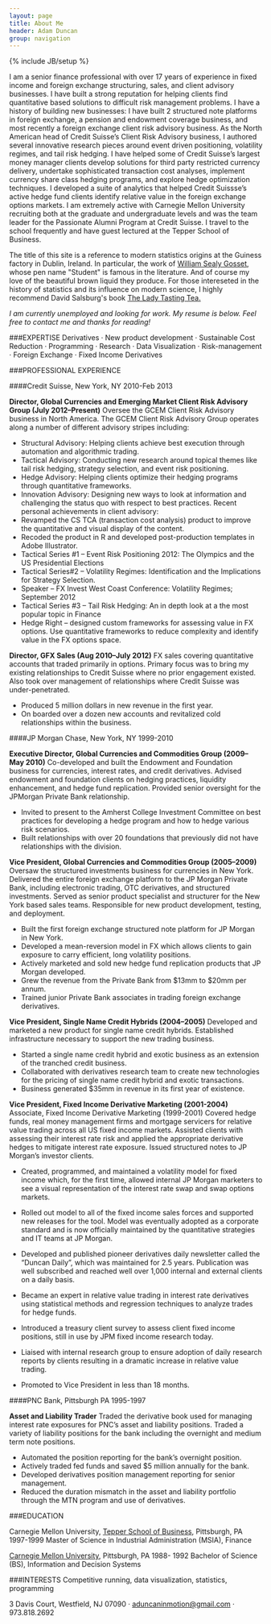 ```yaml
---
layout: page
title: About Me
header: Adam Duncan
group: navigation
---
```

{% include JB/setup %}

I am a senior finance professional with over 17 years of experience in fixed income and foreign exchange structuring, sales, and client advisory businesses. I have built a strong reputation for helping clients find quantitative based solutions to difficult risk management problems. I have a history of building new businesses: I have built 2 structured note platforms in foreign exchange, a pension and endowment coverage business, and most recently a foreign exchange client risk advisory business. As the North American head of Credit Suisse’s Client Risk Advisory business, I authored several innovative research pieces around event driven positioning, volatility regimes, and tail risk hedging. I have helped some of Credit Suisse’s largest money manager clients develop solutions for third party restricted currency delivery, undertake sophisticated transaction cost analyses, implement currency share class hedging programs, and explore hedge optimization techniques. I developed a suite of analytics that helped Credit Suissse’s active hedge fund clients identify relative value in the foreign exchange options markets. I am extremely active with Carnegie Mellon University recruiting both at the graduate and undergraduate levels and was the team leader for the Passionate Alumni Program at Credit Suisse. I travel to the school frequently and have guest lectured at the Tepper School of Business.

The title of this site is a reference to modern statistics origins at the Guiness factory in Dublin, Ireland. In particular, the
work of [William Sealy Gosset](http://en.wikipedia.org/wiki/William_Sealy_Gosset), whose pen name "Student" is famous in the literature.  And of course my love of the beautiful brown liquid they produce. For those intereseted in the history of statistics and its
influence on modern science, I highly recommend David Salsburg's book [The Lady Tasting Tea.](http://www.amazon.com/dp/0805071342/?tag=googhydr-20&hvadid=7782417427&hvpos=1t1&hvexid=&hvnetw=g&hvrand=2033946875574972504&hvpone=12.91&hvptwo=&hvqmt=b&ref=pd_sl_7e3tmf0o8p_b)

*I am currently unemployed and looking for work. My resume is below. Feel free to contact me and thanks for reading!*

 
###EXPERTISE
Derivatives · New product development · Sustainable Cost Reduction · Programming · Research · Data Visualization  · Risk-management · Foreign Exchange · Fixed Income Derivatives
 
 
###PROFESSIONAL EXPERIENCE
 

####Credit Suisse, New York, NY   2010-Feb 2013
 
**Director, Global Currencies and Emerging Market Client Risk Advisory Group (July 2012–Present)**
Oversee the GCEM Client Risk Advisory business in North America. The GCEM Client Risk Advisory Group operates along a number of different advisory stripes including:
* Structural Advisory: Helping clients achieve best execution through automation and algorithmic trading.
* Tactical Advisory: Conducting new research around topical themes like tail risk hedging, strategy selection, and event risk positioning.
* Hedge Advisory: Helping clients optimize their hedging programs through quantitative frameworks.
* Innovation Advisory: Designing new ways to look at information and challenging the status quo with respect to best practices.
Recent personal achievements in client advisory:
* Revamped the CS TCA (transaction cost analysis) product to improve the quantitative and visual display of the content.
* Recoded the product in R and developed post-production templates in Adobe Illustrator.
* Tactical Series #1 – Event Risk Positioning 2012: The Olympics and the US Presidential Elections
* Tactical Series#2 – Volatility Regimes: Identification and the Implications for Strategy Selection.
* Speaker – FX Invest West Coast Conference: Volatility Regimes; September 2012
* Tactical Series #3 – Tail Risk Hedging: An in depth look at a the most popular topic in Finance
* Hedge Right – designed custom frameworks for assessing value in FX options. Use quantitative frameworks to reduce complexity and identify value in the FX options space.
 
**Director, GFX Sales (Aug 2010–July 2012)**
FX sales covering quantitative accounts that traded primarily in options. Primary focus was to bring my existing relationships to Credit Suisse where no prior engagement existed. Also took over management of relationships where Credit Suisse was under-penetrated. 
* Produced 5 million dollars in new revenue in the first year.
* On boarded over a dozen new accounts and revitalized cold relationships within the business.
 

####JP Morgan Chase, New York, NY 1999-2010
 

**Executive Director, Global Currencies and Commodities Group (2009–May 2010)**
Co-developed and built the Endowment and Foundation business for currencies, interest rates, and credit derivatives.  Advised endowment and foundation clients on hedging practices, liquidity enhancement, and hedge fund replication.  Provided senior oversight for the JPMorgan Private Bank relationship.
* Invited to present to the Amherst College Investment Committee on best practices for developing a hedge program and how to hedge various risk scenarios.
* Built relationships with over 20 foundations that previously did not have relationships with the division.
 
**Vice President, Global Currencies and Commodities Group (2005–2009)**
Oversaw the structured investments business for currencies in New York.  Delivered the entire foreign exchange platform to the JP Morgan Private Bank, including electronic trading, OTC derivatives, and structured investments.  Served as senior product specialist and structurer for the New York based sales teams.  Responsible for new product development, testing, and deployment.
* Built the first foreign exchange structured note platform for JP Morgan in New York.
* Developed a mean-reversion model in FX which allows clients to gain exposure to carry efficient, long volatility positions.
* Actively marketed and sold new hedge fund replication products that JP Morgan developed.
* Grew the revenue from the Private Bank from $13mm to $20mm per annum.
* Trained junior Private Bank associates in trading foreign exchange derivatives.  
 
**Vice President, Single Name Credit Hybrids (2004–2005)**
Developed and marketed a new product for single name credit hybrids.  Established infrastructure necessary to support the new trading business.  
* Started a single name credit hybrid and exotic business as an extension of the tranched credit business.
* Collaborated with derivatives research team to create new technologies for the pricing of single name credit hybrid and exotic transactions.
* Business generated $35mm in revenue in its first year of existence.
 
**Vice President, Fixed Income Derivative Marketing (2001-2004)**
Associate, Fixed Income Derivative Marketing (1999-2001)
Covered hedge funds, real money management firms and mortgage servicers for relative value trading across all US fixed income markets. Assisted clients with assessing their interest rate risk and applied the appropriate derivative hedges to mitigate interest rate exposure. Issued structured notes to JP Morgan’s investor clients.  
* Created, programmed, and maintained a volatility model for fixed income which, for the first time, allowed internal JP Morgan marketers to see a visual representation of the interest rate swap and swap options markets.
* Rolled out model to all of the fixed income sales forces and supported new releases for the tool.  Model was eventually adopted as a corporate standard and is now officially maintained by the quantitative strategies and IT teams at JP Morgan.
* Developed and published pioneer derivatives daily newsletter called the “Duncan Daily”, which was maintained for 2.5 years.  Publication was well subscribed and reached well over 1,000 internal and external clients on a daily basis.
* Became an expert in relative value trading in interest rate derivatives using statistical methods and regression techniques to analyze trades for hedge funds.  
 
* Introduced a treasury client survey to assess client fixed income positions, still in use by JPM fixed income research today.
* Liaised with internal research group to ensure adoption of daily research reports by clients resulting in a dramatic increase in relative value trading.
* Promoted to Vice President in less than 18 months.  
 
####PNC Bank, Pittsburgh PA  1995-1997
 

**Asset and Liability Trader**
Traded the derivative book used for managing interest rate exposures for PNC’s asset and liability positions.  Traded a variety of liability positions for the bank including the overnight and medium term note positions.  
* Automated the position reporting for the bank’s overnight position.
* Actively traded fed funds and saved $5 million annually for the bank.
* Developed derivatives position management reporting for senior management.
* Reduced the duration mismatch in the asset and liability portfolio through the MTN program and use of derivatives.
 

###EDUCATION        

Carnegie Mellon University, [Tepper School of Business](http://www.tepper.cmu.edu/index.aspx), Pittsburgh, PA  1997-1999
Master of Science in Industrial Administration (MSIA), Finance  
                  
[Carnegie Mellon University](http://www.cmu.edu/index.shtml), Pittsburgh, PA 1988- 1992
Bachelor of Science (BS), Information and Decision Systems  
 

###INTERESTS
Competitive running, data visualization, statistics, programming


3 Davis Court, Westfield, NJ  07090 · aduncaninmotion@gmail.com · 973.818.2692

